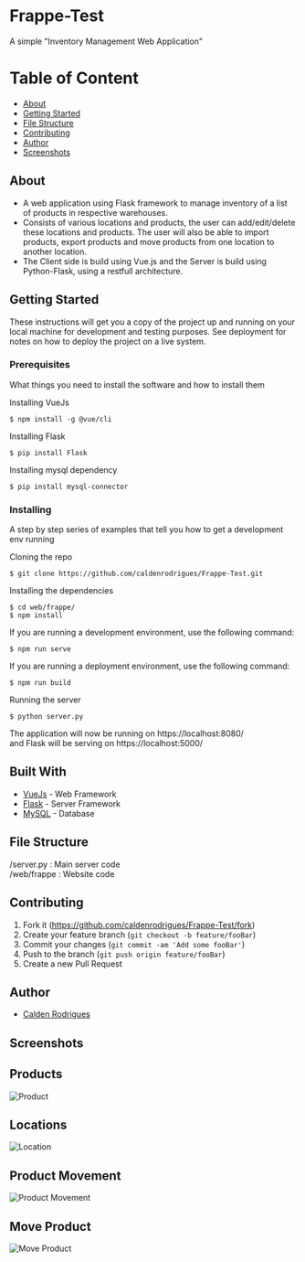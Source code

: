 # Frappe-Test
A simple "Inventory Management Web Application"

# Table of Content
+ [About](#description)
+ [Getting Started](#getting_started)
+ [File Structure](#file_structure)
+ [Contributing](#contributing)
+ [Author](#authors)
+ [Screenshots](#screens)

## About<a name="description"></a>
+ A web application using Flask framework to manage inventory of a list of products in respective warehouses.
+ Consists of various locations and products, the user can add/edit/delete these locations and products. The user will also be able to import products, export products and move products from one location to another location.
+ The Client side is build using Vue.js and the Server is build using Python-Flask, using a restfull architecture.


## Getting Started<a name="getting_started"></a>

These instructions will get you a copy of the project up and running on your local machine for development and testing purposes. See deployment for notes on how to deploy the project on a live system.

### Prerequisites

What things you need to install the software and how to install them

Installing VueJs
```
$ npm install -g @vue/cli
```
Installing Flask
```
$ pip install Flask
```
Installing mysql dependency
```
$ pip install mysql-connector
```
### Installing

A step by step series of examples that tell you how to get a development env running

Cloning the repo
```
$ git clone https://github.com/caldenrodrigues/Frappe-Test.git
```
Installing the dependencies
```
$ cd web/frappe/
$ npm install
```
If you are running a development environment, use the following command:
```
$ npm run serve 
```
If you are running a deployment environment, use the following command:
```
$ npm run build
```

Running the server
```
$ python server.py
```
The application will now be running on https://localhost:8080/ <br>
and Flask will be serving on https://localhost:5000/

## Built With<a name="built_with"></a>
+ [VueJs](https://vuejs.org/) - Web Framework
+ [Flask](http://flask.palletsprojects.com/en/1.1.x/) - Server Framework
+ [MySQL](https://dev.mysql.com/doc/) - Database

## File Structure <a name="file_structure"></a>
/server.py  : Main server code <br>
/web/frappe  : Website code <br>

## Contributing<a name="contributing"></a>

1. Fork it (<https://github.com/caldenrodrigues/Frappe-Test/fork>)
2. Create your feature branch (`git checkout -b feature/fooBar`)
3. Commit your changes (`git commit -am 'Add some fooBar'`)
4. Push to the branch (`git push origin feature/fooBar`)
5. Create a new Pull Request

## Author<a name="authors"></a>

+ [Calden Rodrigues](https://github.com/caldenrodrigues) <br>

## Screenshots<a name="screens"></a>
## Products
![Product](https://i.imgur.com/AHb1MRA.png)
## Locations
![Location](https://i.imgur.com/AjEu1jJ.png)
## Product Movement
![Product Movement](https://i.imgur.com/6mhu8Ys.png)
## Move Product
![Move Product](https://i.imgur.com/w70YSgZ.png)

